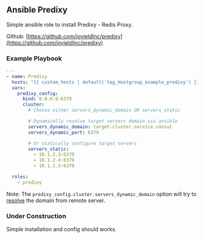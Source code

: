 ## Ansible Predixy

Simple ansible role to install Predixy - Redis Proxy.

Github: [https://github.com/joyieldInc/predixy](https://github.com/joyieldInc/predixy)

### Example Playbook

```yaml
---
- name: Predixy
  hosts: "{{ custom_hosts | default('tag_Hostgroup_example_predixy') }}"
  vars:
    predixy_config:
      bind: 0.0.0.0:6379
      cluster:
        # Choose either servers_dynamic_domain OR servers_static

        # Dynamically resolve target servers domain via ansible
        servers_dynamic_domain: target-cluster.service.consul
        servers_dynamic_port: 6379

        # Or statically configure target servers
        servers_static:
          - 10.1.2.3:6379
          - 10.1.2.4:6379
          - 10.1.2.5:6379

  roles:
    - predixy
```

Note: The `predixy_config.cluster.servers_dynamic_domain` option will try to [resolve](./tasks/config.yml#L9) the domain from remote server.

### Under Construction

Simple installation and config should works.
